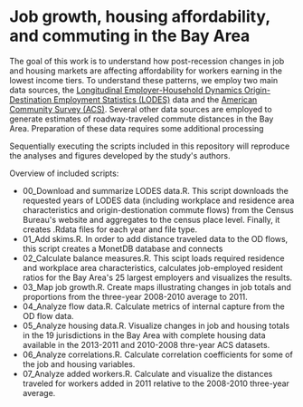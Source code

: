 Job growth, housing affordability, and commuting in the Bay Area
==========

The goal of this work is to understand how post-recession changes in job and housing markets are affecting affordability for workers earning in the lowest income tiers. To understand these patterns, we employ two main data sources, the [Longitudinal Employer-Household Dynamics Origin-Destination Employment Statistics (LODES)](http://lehd.ces.census.gov/data/) data and the [American Community Survey (ACS)](http://www.census.gov/acs/www/). Several other data sources are employed to generate estimates of roadway-traveled commute distances in the Bay Area. Preparation of these data requires some additional processing

Sequentially executing the scripts included in this repository will reproduce the analyses and figures developed by the study's authors. 

Overview of included scripts:
* 00_Download and summarize LODES data.R. This script downloads the requested years of LODES data (including workplace and residence area characteristics and origin-destionation commute flows) from the Census Bureau's website and aggregates to the census place level. Finally, it creates .Rdata files for each year and file type. 
* 01_Add skims.R. In order to add distance traveled data to the OD flows, this script creates a MonetDB database and connects 
* 02_Calculate balance measures.R. This scipt loads required residence and workplace area characteristics, calculates job-employed resident ratios for the Bay Area's 25 largest employers and visualizes the results. 
* 03_Map job growth.R. Create maps illustrating changes in job totals and proportions from the three-year 2008-2010 average to 2011.
* 04_Analyze flow data.R. Calculate metrics of internal capture from the OD flow data.
* 05_Analyze housing data.R. Visualize changes in job and housing totals in the 19 jurisdictions in the Bay Area with complete housing data available in the 2013-2011 and 2010-2008 thre-year ACS datasets.
* 06_Analyze correlations.R. Calculate correlation coefficients for some of the job and housing variables. 
* 07_Analyze added workers.R. Calculate and visualize the distances traveled for workers added in 2011 relative to the 2008-2010 three-year average.